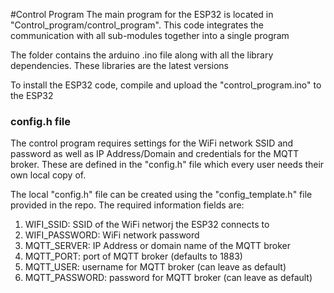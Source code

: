 #Control Program
The main program for the ESP32 is located in "Control_program/control_program". This code integrates the communication with all sub-modules together into a single program

The folder contains the arduino .ino file along with all the library dependencies. These libraries are the latest versions

To install the ESP32 code, compile and upload the "control_program.ino" to the ESP32

### config.h file
The control program requires settings for the WiFi network SSID and password as well as IP Address/Domain and credentials for the MQTT broker. These are defined in the "config.h" file which every user needs their own local copy of. 

The local "config.h" file can be created using the "config_template.h" file provided in the repo. The required information fields are: 
1) WIFI_SSID: SSID of the WiFi networj the ESP32 connects to
2) WIFI_PASSWORD: WiFi network password 
3) MQTT_SERVER: IP Address or domain name of the MQTT broker
4) MQTT_PORT: port of MQTT broker (defaults to 1883)
5) MQTT_USER: username for MQTT broker (can leave as default)
6) MQTT_PASSWORD: password for MQTT broker (can leave as default)